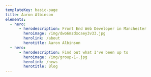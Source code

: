 ```yaml
---
templateKey: basic-page
title: Aaron Albinson
elements:
  - hero:
      - herodescription: Front End Web Developer in Manchester
        heroimage: /img/dwo6mzdxcaey3v33.jpg
        herolink: /about
        herotitle: Aaron Albinson
  - hero:
      - herodescription: Find out what I've been up to
        heroimage: /img/group-1-.jpg
        herolink: /news
        herotitle: Blog
---
```


